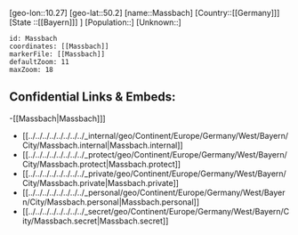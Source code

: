 ﻿---
location: [50.2,10.27]
mapzoom: [7,12] 
mapmarker: city 
type: City
tags:
- geo/City


SpocWebEntityId: 32342
isDeleted: false
confidential: public

---
[geo-lon::10.27]
[geo-lat::50.2]
[name::Massbach]
[Country::[[Germany]]]
[State ::[[Bayern]]] ]
[Population::]
[Unknown::]


```leaflet
id: Massbach
coordinates: [[Massbach]]
markerFile: [[Massbach]]
defaultZoom: 11 
maxZoom: 18
```


## Confidential Links & Embeds: 
-[[Massbach|Massbach]]] 
- [[../../../../../../../../_internal/geo/Continent/Europe/Germany/West/Bayern/City/Massbach.internal|Massbach.internal]] 
- [[../../../../../../../../_protect/geo/Continent/Europe/Germany/West/Bayern/City/Massbach.protect|Massbach.protect]] 
- [[../../../../../../../../_private/geo/Continent/Europe/Germany/West/Bayern/City/Massbach.private|Massbach.private]] 
- [[../../../../../../../../_personal/geo/Continent/Europe/Germany/West/Bayern/City/Massbach.personal|Massbach.personal]] 
- [[../../../../../../../../_secret/geo/Continent/Europe/Germany/West/Bayern/City/Massbach.secret|Massbach.secret]] 
